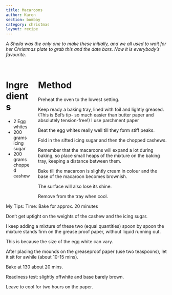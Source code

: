 ```yaml
---
title: Macaroons
author: Karen
section: bombay
category: christmas
layout: recipe
---
```

_A Sheila was the only one to make these initially, and we all used to wait for her Christmas plate to grab this and the date bars. Now it is everybody’s favourite._

<br>
<div class='columns'> <div class='column is-one-third p-3' markdown='1'>

# Ingredients

* 2 Egg whites
* 200 grams icing sugar
* 200 grams chopped cashew



</div> <div class='column is-two-thirds p-3' markdown='1'>

# Method

Preheat the oven to the lowest setting.

Keep ready a baking tray, lined with foil and lightly greased. (This is Bel’s tip- so much easier than butter paper and absolutely tension-free!) I use parchment paper

Beat the egg whites really well till they form stiff peaks.

Fold in the sifted icing sugar and then the chopped cashews.

Remember that the macaroons will expand a lot during baking, so place small heaps of the mixture on the baking tray, keeping a distance between them.

Bake till the macaroon is slightly cream in colour and the base of the macaroon becomes brownish.

The surface will also lose its shine.

Remove from the tray when cool.

</div> </div>
My Tips:
Time: Bake for approx. 20 minutes

Don’t get uptight on the weights of the cashew and the icing sugar. 

I keep adding a mixture of these two (equal quantities) spoon by spoon the mixture stands firm on the grease proof paper, without liquid running out. 

This is because the size of the egg white can vary.

After placing the mounds on the greaseproof paper (use two teaspoons), let it sit for awhile (about 10-15 mins).

Bake at 130 about 20 mins. 

Readiness test: slightly offwhite and base barely brown.

Leave to cool for two hours on the paper.




